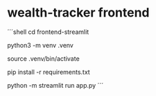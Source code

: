 # wealth-tracker frontend

´´´shell
cd frontend-streamlit

python3 -m venv .venv

source .venv/bin/activate

pip install -r requirements.txt

python -m streamlit run app.py 
´´´
